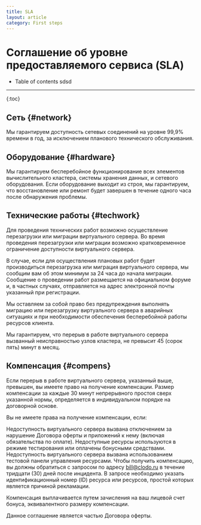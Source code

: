 ```yaml
---
title: SLA
layout: article
category: First steps
---
```



Соглашение об уровне предоставляемого сервиса (SLA)
===================================================

* Table of contents
sdsd
-----
{:toc}




Сеть {#network}
---------------

Мы гарантируем доступность сетевых соединений на уровне 99,9% времени в год, за исключением планового технического обслуживания.



Оборудование {#hardware} 
------------------------

Мы гарантируем бесперебойное функционирование всех элементов вычислительного кластера, системы хранения данных, и сетевого оборудования. Если оборудование выходит из строя, мы гарантируем, что восстановление или ремонт будет завершен в течение одного часа после обнаружения проблемы.



Технические работы {#techwork}
------------------------------

Для проведения технических работ возможно осуществление перезагрузки или миграции виртуального сервера. Во время проведения перезагрузки или миграции возможно кратковременное ограничение доступности виртуального сервера.

В случае, если для осуществления плановых работ будет производиться перезагрузка или миграция виртуального сервера, мы сообщим вам об этом минимум за 24 часа до начала миграции. Сообщение о проведении работ размещается на официальном форуме и, в частных случаях, отправляется на адрес электронной почты указанный при регистрации.

Мы оставляем за собой право без предупреждения выполнять миграцию или перезагрузку виртуального сервера в аварийных ситуациях и при необходимости обеспечения бесперебойной работы ресурсов клиента.

Мы гарантируем, что перерыв в работе виртуального сервера вызванный неисправностью узлов кластера, не превысит 45 (сорок пять) минут в месяц.



Компенсация {#compens}
----------------------

Если перерыв в работе виртуального сервера, указанный выше, превышен, вы имеете право на получение компенсации. Размер компенсации за каждые 30 минут непрерывного простоя сверх указанной нормы, определяется в индивидуальном порядке на договорной основе.

Вы не имеете права на получение компенсации, если:

Недоступность виртуального сервера вызвана отключением за нарушение Договора оферты и приложений к нему (включая обязательства по оплате).
Недоступные ресурсы используются в режиме тестирования или оплачены бонусными средствами.
Недоступность виртуального сервера вызвана использованием тестовой панели управления ресурсами.
Чтобы получить компенсацию, вы должны обратиться с запросом по адресу bill@clodo.ru в течение тридцати (30) дней после инцидента. В запросе необходимо указать идентификационный номер (ID) ресурса или ресурсов, простой которых является причиной рекламации.

Компенсация выплачивается путем зачисления на ваш лицевой счет бонуса, эквивалентного размеру компенсации.

Данное соглашение является частью Договора оферты.

